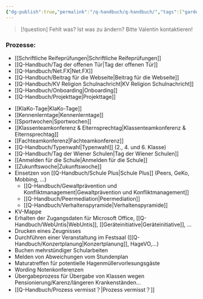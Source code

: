```yaml
---
{"dg-publish":true,"permalink":"/q-handbuch/q-handbuch/","tags":["gardenEntry"]}
---
```


> [!question] Fehlt was? Ist was zu ändern?
Bitte Valentin kontaktieren!
### Prozesse:
* [[Schriftliche Reifeprüfungen\|Schriftliche Reifeprüfungen]]
* [[Q-Handbuch/Tag der offenen Tür\|Tag der offenen Tür]] 
* [[Q-Handbuch/Net.FX\|Net.FX]]
* [[Q-Handbuch/Beitrag für die Webseite\|Beitrag für die Webseite]]
* [[Q-Handbuch/KV Religion Schulnachricht\|KV Religion Schulnachricht]]
* [[Q-Handbuch/Onboarding\|Onboarding]]
* [[Q-Handbuch/Projekttage\|Projekttage]]
- [[KlaKo-Tage\|KlaKo-Tage]]
- [[Kennenlerntage\|Kennenlerntage]]
- [[Sportwochen\|Sportwochen]]
- [[Klassenteamkonferenz & Elternsprechtag\|Klassenteamkonferenz & Elternsprechtag]]
- [[Fachteamkonferenz\|Fachteamkonferenz]]
- [[Q-Handbuch/Typenwahl\|Typenwahl]] (2., 4. und 6. Klasse)
- [[Q-Handbuch/Tag der Wiener Schulen\|Tag der Wiener Schulen]]
- [[Anmelden für die Schule\|Anmelden für die Schule]]
- [[Zukunftswoche\|Zukunftswoche]]
- Einsetzen von [[Q-Handbuch/Schule Plus\|Schule Plus]] (Peers, GeKo, Mobbing, ...)
	- [[Q-Handbuch/Gewaltprävention und Konfliktmanagement\|Gewaltprävention und Konfliktmanagement]]
	- [[Q-Handbuch/Peermediation\|Peermediation]]
	- [[Q-Handbuch/Verhaltenspyramide\|Verhaltenspyramide]]
- KV-Mappe
- Erhalten der Zugangsdaten für Microsoft Office, [[Q-Handbuch/WebUntis\|WebUntis]], [[Geräteinitiative\|Geräteinitiative]], ...
- Drucken eines Zeugnisses
- Durchführen einer Veranstaltung im Festsaal ([[Q-Handbuch/Konzertplanung\|Konzertplanung]], HageVO,...)
- Buchen mehrstündiger Schularbeiten
- Melden von Abweichungen vom Stundenplan
- Maturatreffen für potentielle Hagenmüllervorlesungsgäste
- Wording Notenkonferenzen
- Übergabeprozess für Übergabe von Klassen wegen Pensionierung/Karenz/längeren Krankenständen…
- [[Q-Handbuch/Prozess vermisst？\|Prozess vermisst？]]